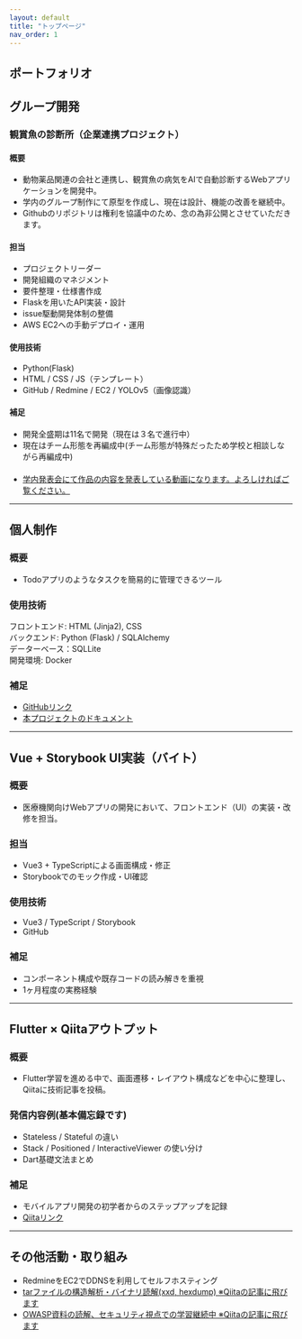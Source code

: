 ```yaml
---
layout: default
title: "トップページ"
nav_order: 1
---
```


##  ポートフォリオ

## **グループ開発**
### 観賞魚の診断所（企業連携プロジェクト）

#### 概要
- 動物薬品関連の会社と連携し、観賞魚の病気をAIで自動診断するWebアプリケーションを開発中。
- 学内のグループ制作にて原型を作成し、現在は設計、機能の改善を継続中。
- Githubのリポジトリは権利を協議中のため、念の為非公開とさせていただきます。

#### 担当
- プロジェクトリーダー
- 開発組織のマネジメント
- 要件整理・仕様書作成
- Flaskを用いたAPI実装・設計
- issue駆動開発体制の整備
- AWS EC2への手動デプロイ・運用

#### 使用技術
- Python(Flask)
- HTML / CSS / JS（テンプレート）
- GitHub / Redmine / EC2 / YOLOv5（画像認識）

#### 補足
- 開発全盛期は11名で開発（現在は３名で進行中）  
- 現在はチーム形態を再編成中(チーム形態が特殊だったため学校と相談しながら再編成中) <br>　　
- [学内発表会にて作品の内容を発表している動画になります。よろしければご覧ください。](https://youtu.be/aIIXLS_VqNY?si=sUyghr0IJaAsBueB)

---

## **個人制作**
### 概要
- Todoアプリのようなタスクを簡易的に管理できるツール

### 使用技術
フロントエンド: HTML (Jinja2), CSS<br>
バックエンド: Python (Flask) / SQLAlchemy<br>
データーベース：SQLLite<br>
開発環境: Docker<br>

### 補足

- [GitHubリンク](https://github.com/S4AK4N/TodoApp.git)
- [本プロジェクトのドキュメント](https://s4ak4n.github.io/TodoDoc/)

---

## Vue + Storybook UI実装（バイト）

### 概要
- 医療機関向けWebアプリの開発において、フロントエンド（UI）の実装・改修を担当。

### 担当
- Vue3 + TypeScriptによる画面構成・修正
- Storybookでのモック作成・UI確認

### 使用技術
- Vue3 / TypeScript / Storybook
- GitHub

### 補足
- コンポーネント構成や既存コードの読み解きを重視
- 1ヶ月程度の実務経験

---

## Flutter × Qiitaアウトプット

### 概要
- Flutter学習を進める中で、画面遷移・レイアウト構成などを中心に整理し、Qiitaに技術記事を投稿。

### 発信内容例(基本備忘録です)
- Stateless / Stateful の違い
- Stack / Positioned / InteractiveViewer の使い分け
- Dart基礎文法まとめ

### 補足
- モバイルアプリ開発の初学者からのステップアップを記録
- [Qiitaリンク](https://qiita.com/nanashi39)

---

## その他活動・取り組み

- RedmineをEC2でDDNSを利用してセルフホスティング
- [tarファイルの構造解析・バイナリ読解(xxd, hexdump) ※Qiitaの記事に飛びます](https://qiita.com/nanashi39/items/e3ce4b45ccdd982b29bd)
- [OWASP資料の読解、セキュリティ視点での学習継続中 ※Qiitaの記事に飛びます](https://qiita.com/nanashi39/items/949602d87b4b61477835)